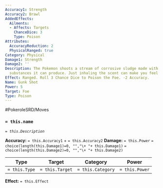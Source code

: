 ```yaml
---
Accuracy1: Strength
Accuracy2: Brawl
AddedEffects:
  Ailments:
  - Affects: Targets
    ChanceDice: 3
    Type: Poison
Attributes:
  AccuracyReduction: 2
  PhysicalRanged: true
Category: Physical
Damage1: Strength
Damage2: ''
Description: The Pokemon shoots a stream of corrosive sludge made with the most toxic
  substances it can produce. Just inhaling the scent can make you feel very sick.
Effect: Ranged. Roll 3 Chance Dice to Poison the Foe. -2 Accuracy.
Name: Gunk Shot
Power: 5
Target: Foe
Type: Poison
---
```


#PokeroleSRD/Moves

### `= this.name`
*`= this.Description`*

**Accuracy:** `= this.Accuracy1` + `= this.Accuracy2`
**Damage:** `= this.Power` `= choice(length(this.Damage1)=0, "","\+ "+ this.Damage1)` `= choice(length(this.Damage2)=0, "","\+ "+ this.Damage2)`

| Type          | Target          | Category          | Power          |
| ------------- | --------------- | ----------------  | -------------- |
| `= this.Type` | `= this.Target` | `= this.Category` | `= this.Power` | 

**Effect:** `= this.Effect`